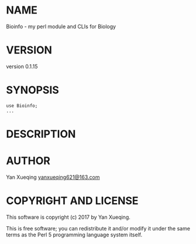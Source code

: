# NAME

Bioinfo - my perl module and CLIs for Biology

# VERSION

version 0.1.15

# SYNOPSIS

    use Bioinfo;
    ...

# DESCRIPTION

# AUTHOR

Yan Xueqing <yanxueqing621@163.com>

# COPYRIGHT AND LICENSE

This software is copyright (c) 2017 by Yan Xueqing.

This is free software; you can redistribute it and/or modify it under
the same terms as the Perl 5 programming language system itself.
